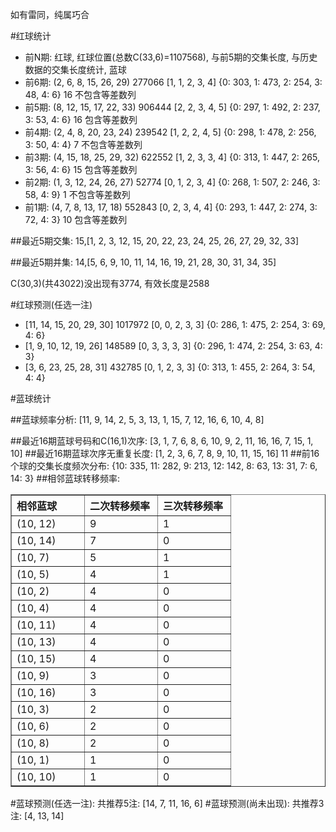 <!-- 
.. title: 双色球2010111期(2010-09-23)数据分析报告
.. slug: slott-2010111-2010-09-23-report
.. date: 2010-09-24 08:00:00 UTC+08:00
.. tags: Lottery
.. link: 
.. description: 
.. type: text
-->

如有雷同，纯属巧合

<!-- TEASER_END-->

#红球统计

- 前N期: 红球, 红球位置(总数C(33,6)=1107568), 与前5期的交集长度, 与历史数据的交集长度统计, 蓝球
- 前6期: (2, 6, 8, 15, 26, 29) 277066 [1, 1, 2, 3, 4] {0: 303, 1: 473, 2: 254, 3: 48, 4: 6} 16 不包含等差数列
- 前5期: (8, 12, 15, 17, 22, 33) 906444 [2, 2, 3, 4, 5] {0: 297, 1: 492, 2: 237, 3: 53, 4: 6} 16 包含等差数列
- 前4期: (2, 4, 8, 20, 23, 24) 239542 [1, 2, 2, 4, 5] {0: 298, 1: 478, 2: 256, 3: 50, 4: 4} 7 不包含等差数列
- 前3期: (4, 15, 18, 25, 29, 32) 622552 [1, 2, 3, 3, 4] {0: 313, 1: 447, 2: 265, 3: 56, 4: 6} 15 包含等差数列
- 前2期: (1, 3, 12, 24, 26, 27) 52774 [0, 1, 2, 3, 4] {0: 268, 1: 507, 2: 246, 3: 58, 4: 9} 1 不包含等差数列
- 前1期: (4, 7, 8, 13, 17, 18) 552843 [0, 2, 3, 4, 4] {0: 293, 1: 447, 2: 274, 3: 72, 4: 3} 10 包含等差数列

##最近5期交集:
15,[1, 2, 3, 12, 15, 20, 22, 23, 24, 25, 26, 27, 29, 32, 33]

##最近5期并集:
14,[5, 6, 9, 10, 11, 14, 16, 19, 21, 28, 30, 31, 34, 35]

C(30,3)(共43022)没出现有3774, 
有效长度是2588

#红球预测(任选一注)

- [11, 14, 15, 20, 29, 30] 1017972 [0, 0, 2, 3, 3] {0: 286, 1: 475, 2: 254, 3: 69, 4: 6}
- [1, 9, 10, 12, 19, 26] 148589 [0, 3, 3, 3, 3] {0: 296, 1: 474, 2: 254, 3: 63, 4: 3}
- [3, 6, 23, 25, 28, 31] 432785 [0, 1, 2, 3, 3] {0: 313, 1: 455, 2: 264, 3: 54, 4: 4}

#蓝球统计

##蓝球频率分析:
[11, 9, 14, 2, 5, 3, 13, 1, 15, 7, 12, 16, 6, 10, 4, 8]

##最近16期蓝球号码和C(16,1)次序:
[3, 1, 7, 6, 8, 6, 10, 9, 2, 11, 16, 16, 7, 15, 1, 10]
##最近16期蓝球次序无重复长度:
[1, 2, 3, 6, 7, 8, 9, 10, 11, 15, 16] 11
##前16个球的交集长度频次分布:
{10: 335, 11: 282, 9: 213, 12: 142, 8: 63, 13: 31, 7: 6, 14: 3}
##相邻蓝球转移频率:
<table border="1" class="table table-striped dataframe">
  <thead>
    <tr style="text-align: left;">
      <th style="min-width: 100px;">相邻蓝球</th>
      <th style="min-width: 100px;">二次转移频率</th>
      <th style="min-width: 100px;">三次转移频率</th>
    </tr>
  </thead>
  <tbody>
    <tr>
      <td> (10, 12)</td>
      <td> 9</td>
      <td> 1</td>
    </tr>
    <tr>
      <td> (10, 14)</td>
      <td> 7</td>
      <td> 0</td>
    </tr>
    <tr>
      <td>  (10, 7)</td>
      <td> 5</td>
      <td> 1</td>
    </tr>
    <tr>
      <td>  (10, 5)</td>
      <td> 4</td>
      <td> 1</td>
    </tr>
    <tr>
      <td>  (10, 2)</td>
      <td> 4</td>
      <td> 0</td>
    </tr>
    <tr>
      <td>  (10, 4)</td>
      <td> 4</td>
      <td> 0</td>
    </tr>
    <tr>
      <td> (10, 11)</td>
      <td> 4</td>
      <td> 0</td>
    </tr>
    <tr>
      <td> (10, 13)</td>
      <td> 4</td>
      <td> 0</td>
    </tr>
    <tr>
      <td> (10, 15)</td>
      <td> 4</td>
      <td> 0</td>
    </tr>
    <tr>
      <td>  (10, 9)</td>
      <td> 3</td>
      <td> 0</td>
    </tr>
    <tr>
      <td> (10, 16)</td>
      <td> 3</td>
      <td> 0</td>
    </tr>
    <tr>
      <td>  (10, 3)</td>
      <td> 2</td>
      <td> 0</td>
    </tr>
    <tr>
      <td>  (10, 6)</td>
      <td> 2</td>
      <td> 0</td>
    </tr>
    <tr>
      <td>  (10, 8)</td>
      <td> 2</td>
      <td> 0</td>
    </tr>
    <tr>
      <td>  (10, 1)</td>
      <td> 1</td>
      <td> 0</td>
    </tr>
    <tr>
      <td> (10, 10)</td>
      <td> 1</td>
      <td> 0</td>
    </tr>
  </tbody>
</table>
#蓝球预测(任选一注):
共推荐5注: [14, 7, 11, 16, 6]
#蓝球预测(尚未出现):
共推荐3注: [4, 13, 14]

